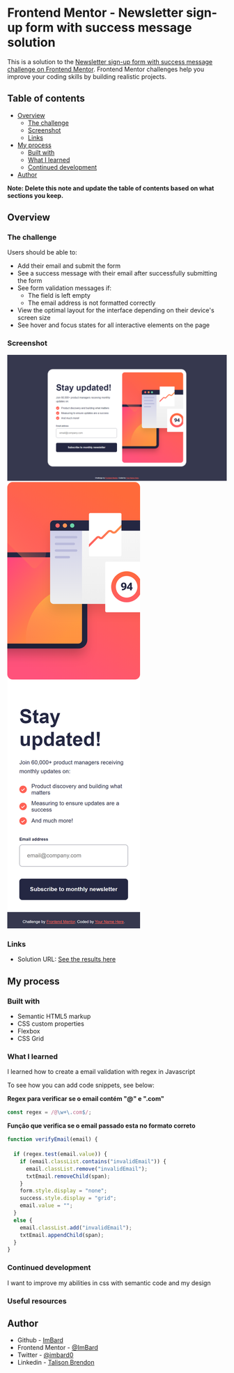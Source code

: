 # Frontend Mentor - Newsletter sign-up form with success message solution

This is a solution to the [Newsletter sign-up form with success message challenge on Frontend Mentor](https://www.frontendmentor.io/challenges/newsletter-signup-form-with-success-message-3FC1AZbNrv). Frontend Mentor challenges help you improve your coding skills by building realistic projects. 

## Table of contents

- [Overview](#overview)
  - [The challenge](#the-challenge)
  - [Screenshot](#screenshot)
  - [Links](#links)
- [My process](#my-process)
  - [Built with](#built-with)
  - [What I learned](#what-i-learned)
  - [Continued development](#continued-development)
- [Author](#author)

**Note: Delete this note and update the table of contents based on what sections you keep.**

## Overview

### The challenge

Users should be able to:

- Add their email and submit the form
- See a success message with their email after successfully submitting the form
- See form validation messages if:
  - The field is left empty
  - The email address is not formatted correctly
- View the optimal layout for the interface depending on their device's screen size
- See hover and focus states for all interactive elements on the page

### Screenshot

![Desktop](./assets/images/desktop.png)
![Mobile](./assets/images/mobile.png)

### Links

- Solution URL: [See the results here](https://imbard.github.io/newsletter-sign-up/)


## My process

### Built with

- Semantic HTML5 markup
- CSS custom properties
- Flexbox
- CSS Grid

### What I learned

I learned how to create a email validation with regex in Javascript

To see how you can add code snippets, see below:

**Regex para verificar se o email contém "@" e ".com"**
```js
const regex = /@\w+\.com$/;
```
**Função que verifica se o email passado esta no formato correto**
```js
function verifyEmail(email) {

  if (regex.test(email.value)) {
    if (email.classList.contains("invalidEmail")) {
      email.classList.remove("invalidEmail");
      txtEmail.removeChild(span);
    }
    form.style.display = "none";
    success.style.display = "grid";
    email.value = "";
  }
  else {
    email.classList.add("invalidEmail");
    txtEmail.appendChild(span);
  }
}
```
### Continued development

I want to improve my abilities in css with semantic code and my design

### Useful resources

## Author

- Github - [ImBard](https://www.github.com/imbard)
- Frontend Mentor - [@ImBard](https://www.frontendmentor.io/profile/ImBard)
- Twitter - [@imbard0](https://www.twitter.com/imbard0)
- Linkedin - [Talison Brendon](https://www.linkedin.com/in/talison-brendon/)
